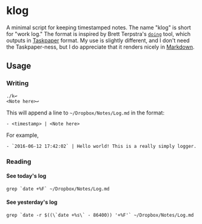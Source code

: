 # klog

A minimal script for keeping timestamped notes. The name "klog" is short for "work log." The format is inspired by
Brett Terpstra's [`doing`](https://github.com/ttscoff/doing/) tool, which outputs in
[Taskpaper](https://www.taskpaper.com/) format. My use is slightly different, and I don't need the Taskpaper-ness, but
I do appreciate that it renders nicely in [Markdown](http://daringfireball.net/projects/markdown/).

## Usage

### Writing

```
./k↩️
<Note here>↩️
```

This will append a line to `~/Dropbox/Notes/Log.md` in the format:

```
- <timestamp> | <Note here>
```

For example,

```
- `2016-06-12 17:42:02` | Hello world! This is a really simply logger.
```

### Reading

#### See today's log

```
grep `date +%F` ~/Dropbox/Notes/Log.md
```

#### See yesterday's log

```
grep `date -r $((\`date +%s\` - 86400)) '+%F'` ~/Dropbox/Notes/Log.md
```
